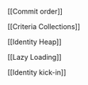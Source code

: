 [[Commit order]]

[[Criteria Collections]]

[[Identity Heap]]

[[Lazy Loading]]

[[Identity kick-in]]